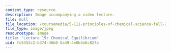 ```yaml
---
content_type: resource
description: Image accompanying a video lecture.
file: null
file_location: /coursemedia/5-111-principles-of-chemical-science-fall-2008/fc5452c2b374d6b05a494e0b3e6c82fa_19.jpg
file_type: image/jpeg
resourcetype: Image
title: 'Lecture 19: Chemical Equilibrium'
uid: fc5452c2-b374-d6b0-5a49-4e0b3e6c82fa
---
```

